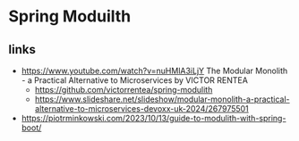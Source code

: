 # Spring Moduilth

## links 

- https://www.youtube.com/watch?v=nuHMlA3iLjY  The Modular Monolith - a Practical Alternative to Microservices by VICTOR RENTEA
    - https://github.com/victorrentea/spring-modulith
    - https://www.slideshare.net/slideshow/modular-monolith-a-practical-alternative-to-microservices-devoxx-uk-2024/267975501
- https://piotrminkowski.com/2023/10/13/guide-to-modulith-with-spring-boot/
